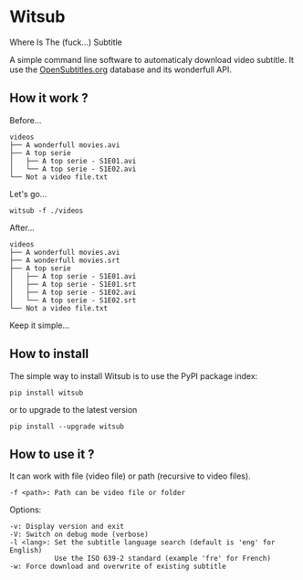 Witsub
======

Where Is The (fuck...) Subtitle

A simple command line software to automaticaly download video subtitle.
It use the [OpenSubtitles.org](http://www.opensubtitles.org/) database and its wonderfull API.

## How it work ?

Before...

	videos
	├── A wonderfull movies.avi
	├── A top serie
	│   ├── A top serie - S1E01.avi
	│   └── A top serie - S1E02.avi
	└── Not a video file.txt

Let's go...

	witsub -f ./videos

After...

	videos
	├── A wonderfull movies.avi
	├── A wonderfull movies.srt
	├── A top serie
	│   ├── A top serie - S1E01.avi
	│   ├── A top serie - S1E01.srt
	│   ├── A top serie - S1E02.avi
	│   └── A top serie - S1E02.srt
	└── Not a video file.txt

Keep it simple...

## How to install

The simple way to install Witsub is to use the PyPI package index:

	pip install witsub

or to upgrade to the latest version

	pip install --upgrade witsub

## How to use it ?

It can work with file (video file) or path (recursive to video files).

    -f <path>: Path can be video file or folder

Options:

    -v: Display version and exit
    -V: Switch on debug mode (verbose)
    -l <lang>: Set the subtitle language search (default is 'eng' for English)
               Use the ISO 639-2 standard (example 'fre' for French)
    -w: Force download and overwrite of existing subtitle
